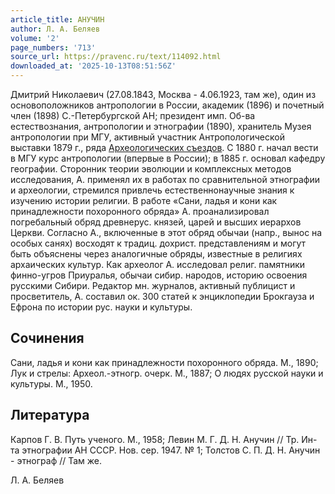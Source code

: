 ```yaml
---
article_title: АНУЧИН
author: Л. А. Беляев
volume: '2'
page_numbers: '713'
source_url: https://pravenc.ru/text/114092.html
downloaded_at: '2025-10-13T08:51:56Z'
---
```


Дмитрий Николаевич (27.08.1843, Москва - 4.06.1923, там же), один из основоположников антропологии в России, академик (1896) и почетный член (1898) С.-Петербургской АН; президент имп. Об-ва естествознания, антропологии и этнографии (1890), хранитель Музея антропологии при МГУ, активный участник Антропологической выставки 1879 г., ряда [Археологических съездов](<https://pravenc.ru/text/Археологических съездов.html>). С 1880 г. начал вести в МГУ курс антропологии (впервые в России); в 1885 г. основал кафедру географии. Сторонник теории эволюции и комплексных методов исследования, А. применял их в работах по сравнительной этнографии и археологии, стремился привлечь естественнонаучные знания к изучению истории религии. В работе «Сани, ладья и кони как принадлежности похоронного обряда» А. проанализировал погребальный обряд древнерус. князей, царей и высших иерархов Церкви. Согласно А., включенные в этот обряд обычаи (напр., вынос на особых санях) восходят к традиц. дохрист. представлениям и могут быть объяснены через аналогичные обряды, известные в религиях архаических культур. Как археолог А. исследовал религ. памятники финно-угров Приуралья, обычаи сибир. народов, историю освоения русскими Сибири. Редактор мн. журналов, активный публицист и просветитель, А. составил ок. 300 статей к энциклопедии Брокгауза и Ефрона по истории рус. науки и культуры.

## Сочинения

Сани, ладья и кони как принадлежности похоронного обряда. М., 1890; Лук и стрелы: Археол.-этногр. очерк. М., 1887; О людях русской науки и культуры. М., 1950.

## Литература

Карпов Г. В. Путь ученого. М., 1958; Левин М. Г. Д. Н. Анучин // Тр. Ин-та этнографии АН СССР. Нов. сер. 1947. № 1; Толстов С. П. Д. Н. Анучин - этнограф // Там же.

Л. А. Беляев
